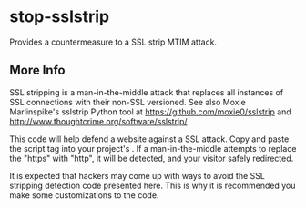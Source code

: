 stop-sslstrip
=============

Provides a countermeasure to a SSL strip MTIM attack.

More Info
---------

SSL stripping is a man-in-the-middle attack that replaces all instances of SSL connections with their non-SSL versioned. See also Moxie Marlinspike's sslstrip Python tool at https://github.com/moxie0/sslstrip and http://www.thoughtcrime.org/software/sslstrip/

This code will help defend a website against a SSL attack. Copy and paste the script tag into your project's <head>. If a man-in-the-middle attempts to replace the "https" with "http", it will be detected, and your visitor safely redirected.

It is expected that hackers may come up with ways to avoid the SSL stripping detection code presented here. This is why it is recommended you make some customizations to the code.
